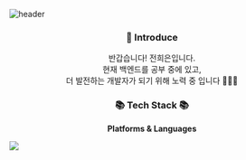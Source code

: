 ![header](https://capsule-render.vercel.app/api?type=waving&color=auto&height=300&section=header&text=Welcome&fontSize=80&desc=Heeeun%20GitHub&descSize=10&descAlign=60)

<h3 align="center"> 🙌 Introduce </h3>
<p align="center">
  반갑습니다! 전희은입니다. <br>
  현재 백엔드를 공부 중에 있고, <br>
  더 발전하는 개발자가 되기 위해 노력 중 입니다 🏃🏻‍♀️
</p>

<h3 align="center">📚 Tech Stack 📚</h3>
<p align="center" style="font-weight:bold">Platforms & Languages</p>
<img src="https://img.shields.io/badge/java-#0085CA?style=flat-square&logo=java&logoColor=white"/>
